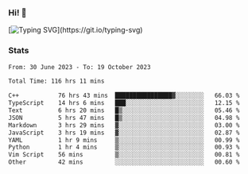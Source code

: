### Hi!  👋

[![Typing SVG](https://readme-typing-svg.herokuapp.com?font=Fira+Code&pause=1000&width=435&lines=Hello!+I'm+Texiwustion.)](https://git.io/typing-svg)

### Stats

<!--START_SECTION:waka-->

```txt
From: 30 June 2023 - To: 19 October 2023

Total Time: 116 hrs 11 mins

C++           76 hrs 43 mins  ████████████████▓░░░░░░░░   66.03 %
TypeScript    14 hrs 6 mins   ███░░░░░░░░░░░░░░░░░░░░░░   12.15 %
Text          6 hrs 20 mins   █▒░░░░░░░░░░░░░░░░░░░░░░░   05.46 %
JSON          5 hrs 47 mins   █▒░░░░░░░░░░░░░░░░░░░░░░░   04.98 %
Markdown      3 hrs 29 mins   ▓░░░░░░░░░░░░░░░░░░░░░░░░   03.00 %
JavaScript    3 hrs 19 mins   ▓░░░░░░░░░░░░░░░░░░░░░░░░   02.87 %
YAML          1 hr 9 mins     ▒░░░░░░░░░░░░░░░░░░░░░░░░   00.99 %
Python        1 hr 4 mins     ▒░░░░░░░░░░░░░░░░░░░░░░░░   00.93 %
Vim Script    56 mins         ▒░░░░░░░░░░░░░░░░░░░░░░░░   00.81 %
Other         42 mins         ░░░░░░░░░░░░░░░░░░░░░░░░░   00.60 %
```

<!--END_SECTION:waka-->

